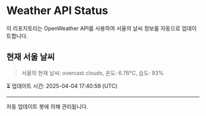 
# Weather API Status

이 리포지토리는 OpenWeather API를 사용하여 서울의 날씨 정보를 자동으로 업데이트합니다.

## 현재 서울 날씨
> 서울의 현재 날씨: overcast clouds, 온도: 6.76°C, 습도: 93%

⏳ 업데이트 시간: 2025-04-04 17:40:59 (UTC)

---
자동 업데이트 봇에 의해 관리됩니다.
